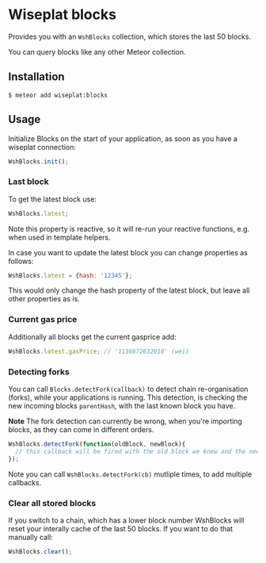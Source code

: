 # Wiseplat blocks

Provides you with an `WshBlocks` collection, which stores the last 50 blocks.

You can query blocks like any other Meteor collection.

## Installation

    $ meteor add wiseplat:blocks

## Usage

Initialize Blocks on the start of your application, as soon as you have a wiseplat connection:

```js
WshBlocks.init();
```

### Last block

To get the latest block use:

```js
WshBlocks.latest;
```

Note this property is reactive, so it will re-run your reactive functions, e.g. when used in template helpers.

In case you want to update the latest block you can change properties as follows:

```js
WshBlocks.latest = {hash: '12345'};
```

This would only change the hash property of the latest block, but leave all other properties as is.

### Current gas price

Additionally all blocks get the current gasprice add:

```js
WshBlocks.latest.gasPrice; // '1136672632018' (wei)
```

### Detecting forks

You can call `Blocks.detectFork(callback)` to detect chain re-organisation (forks), while your applications is running.
This detection, is checking the new incoming blocks `parentHash`, with the last known block you have.

**Note** The fork detection can currently be wrong, when you're importing blocks, as they can come in different orders.

```js
WshBlocks.detectFork(function(oldBlock, newBlock){
  // this callback will be fired with the old block we knew and the new block.
});
```

Note you can call `WshBlocks.detectFork(cb)` mutliple times, to add multiple callbacks.


### Clear all stored blocks

If you switch to a chain, which has a lower block number WshBlocks will reset your interally cache of the last 50 blocks.
If you want to do that manually call:

```js
WshBlocks.clear();
```



